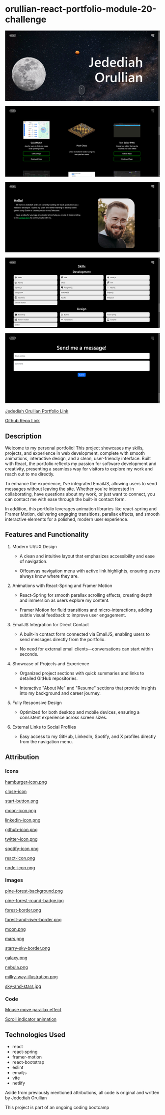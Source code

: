 # orullian-react-portfolio-module-20-challenge

![screenshot_1](./public/assets/Screenshot%202024-10-30%20110958.png)

![screenshot_2](./public/assets/Screenshot%202024-10-30%20111016.png)

![screenshot_3](./public/assets/Screenshot%202024-10-30%20111029.png)

![screenshot_4](./public/assets/Screenshot%202024-10-30%20111040.png)

![screenshot_5](./public/assets/Screenshot%202024-10-30%20111054.png)

[Jedediah Orullian Portfolio Link](https://majestic-selkie-90b544.netlify.app/#home)

[Github Repo Link](https://github.com/JOrullian/orullian-react-portfolio-module-20-challenge)

## Description

Welcome to my personal portfolio! This project showcases my skills, projects, and experience in web development, complete with smooth animations, interactive design, and a clean, user-friendly interface. Built with React, the portfolio reflects my passion for software development and creativity, presenting a seamless way for visitors to explore my work and reach out to me directly.

To enhance the experience, I’ve integrated EmailJS, allowing users to send messages without leaving the site. Whether you're interested in collaborating, have questions about my work, or just want to connect, you can contact me with ease through the built-in contact form.

In addition, this portfolio leverages animation libraries like react-spring and Framer Motion, delivering engaging transitions, parallax effects, and smooth interactive elements for a polished, modern user experience.

## Features and Functionality

1. Modern UI/UX Design
    - A clean and intuitive layout that emphasizes accessibility and ease of navigation.

    - Offcanvas navigation menu with active link highlights, ensuring users always know where they are.

2. Animations with React-Spring and Framer Motion

    - React-Spring for smooth parallax scrolling effects, creating depth and immersion as users explore my content.

    - Framer Motion for fluid transitions and micro-interactions, adding subtle visual feedback to improve user engagement.

3. EmailJS Integration for Direct Contact

    - A built-in contact form connected via EmailJS, enabling users to send messages directly from the portfolio.

    - No need for external email clients—conversations can start within seconds.

4. Showcase of Projects and Experience

    - Organized project sections with quick summaries and links to detailed GitHub repositories.

    - Interactive "About Me" and "Resume" sections that provide insights into my background and career journey.

5. Fully Responsive Design

    - Optimized for both desktop and mobile devices, ensuring a consistent experience across screen sizes.

6. External Links to Social Profiles

    - Easy access to my GitHub, LinkedIn, Spotify, and X profiles directly from the navigation menu.

## Attribution

### Icons

[hamburger-icon.png](https://www.flaticon.com/free-icons/hamburger)

[close-icon](https://www.flaticon.com/free-icons/close)

[start-button.png](https://www.flaticon.com/free-icons/start-button)

[moon-icon.png](https://www.flaticon.com/free-icons/full-moon)

[linkedin-icon.png](https://www.flaticon.com/free-icons/linkedin)

[github-icon.png](https://www.flaticon.com/free-icons/github)

[twitter-icon.png](https://www.flaticon.com/free-icons/twitter)

[spotify-icon.png](https://www.flaticon.com/free-icons/brands-and-logotypes)

[react-icon.png](https://www.flaticon.com/free-icons/react)

[node-icon.png](https://www.flaticon.com/free-icons/nodejs)

### Images

[pine-forest-background.png](https://www.rawpixel.com/image/6290265/png-background-aesthetic)

[pine-forest-round-badge.jpg](https://www.rawpixel.com/image/6654558/foggy-forest-badge-nature-photo-round-shape)

[forest-border.png](https://www.rawpixel.com/image/6672712/forest-png-border-transparent-background)

[forest-and-river-border.png](https://www.rawpixel.com/image/6782082/png-sticker-trees)

[moon.png](https://www.rawpixel.com/image/8321239/full-moon-png-sticker-transparent-background)

[mars.png](https://www.rawpixel.com/image/6728909/png-sticker-planet)

[starry-sky-border.png](https://www.rawpixel.com/image/7054629/night-sky-png-border-transparent-background)

[galaxy.png](https://www.rawpixel.com/image/15546436/png-colorful-wallpaper-galaxy-nebula-space-background)

[nebula.png](https://www.rawpixel.com/image/15546453/png-colorful-wallpaper-galaxy-nebula-space-background)

[milky-way-illustration.png](https://www.pexels.com/photo/milky-way-illustration-1169754/)

[sky-and-stars.jpg](https://www.pexels.com/photo/sky-and-starts-1005309/)

### Code

[Mouse move parallax effect](https://www.youtube.com/watch?v=kyq_dQL70cQ)

[Scroll indicator animation](https://www.youtube.com/watch?v=330XEY_mock)

## Technologies Used

- react
- react-spring
- framer-motion
- react-bootstrap
- eslint
- emailjs
- vite
- netlify

Aside from previously mentioned attributions, all code is original and written by Jedediah Orullian

This project is part of an ongoing coding bootcamp